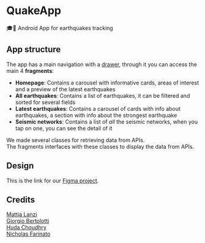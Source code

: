 # QuakeApp
🎓📱 Android App for earthquakes tracking

## App structure

The app has a main navigation with a [drawer](https://material.io/components/navigation-drawer), through it you can access the main 4 **fragments**:

- **Homepage**: Contains a carousel with informative cards, areas of interest and a preview of the latest earthquakes
- **All earthquakes**: Contains a list of earthquakes, it can be filtered and sorted for several fields
- **Latest earthquakes**: Contains a carousel of cards with info about earthquakes, a section with info about the strongest earthquake
- **Seismic networks**: Contains a list of *all* the seismic networks, when you tap on one, you can see the detail of it

We made several classes for retrieving data from APIs.  
The fragments interfaces with these classes to display the data from APIs.

## Design

This is the link for our [Figma project](https://www.figma.com/file/PbFbh8W04KCc8jCAP6B4Jb/QuakeApp).

## Credits

[Mattia Lanzi](https://github.com/TiaLanzi)  
[Giorgio Bertolotti](https://github.com/GiorgioBertolotti)  
[Huda Choudhry](https://github.com/HudaChoudhry)  
[Nicholas Farinato](https://github.com/faripod)  
